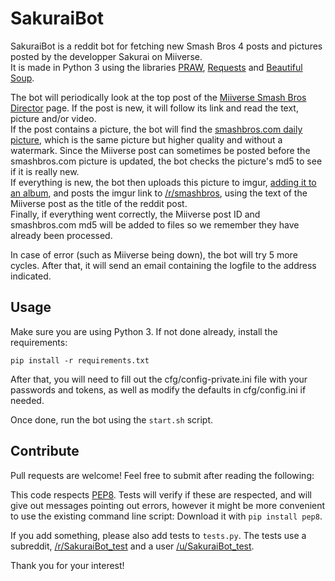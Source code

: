 SakuraiBot
==========

SakuraiBot is a reddit bot for fetching new Smash Bros 4 posts and pictures posted by the developper Sakurai on Miiverse.  
It is made in Python 3 using the libraries [PRAW](https://github.com/praw-dev/praw), [Requests](http://docs.python-requests.org/en/latest/) and [Beautiful Soup](http://www.crummy.com/software/BeautifulSoup/).

The bot will periodically look at the top post of the [Miiverse Smash Bros Director](https://miiverse.nintendo.net/titles/14866558073037299863/14866558073037300685) page. If the post is new, it will follow its link and read the text, picture and/or video.  
If the post contains a picture, the bot will find the [smashbros.com daily picture](http://www.smashbros.com/update/images/daily.jpg), which is the same picture but higher quality and without a watermark. Since the Miiverse post can sometimes be posted before the smashbros.com picture is updated, the bot checks the picture's md5 to see if it is really new.  
If everything is new, the bot then uploads this picture to imgur, [adding it to an album](http://imgur.com/a/8KnTr), and posts the imgur link to [/r/smashbros](www.reddit.com/r/smashbros/), using the text of the Miiverse post as the title of the reddit post.  
Finally, if everything went correctly, the Miiverse post ID and smashbros.com md5 will be added to files so we remember they have already been processed.

In case of error (such as Miiverse being down), the bot will try 5 more cycles. After that, it will send an email containing the logfile to the address indicated.

Usage
-----

Make sure you are using Python 3. If not done already, install the requirements:

`pip install -r requirements.txt`

After that, you will need to fill out the cfg/config-private.ini file with your passwords and tokens, as well as modify the defaults in cfg/config.ini if needed.

Once done, run the bot using the `start.sh` script.

Contribute
----------

Pull requests are welcome! Feel free to submit after reading the following:

This code respects [PEP8](http://www.python.org/dev/peps/pep-0008/). Tests will verify if these are respected, and will give out messages pointing out errors, however it might be more convenient to use the existing command line script: Download it with `pip install pep8`.

If you add something, please also add tests to `tests.py`. The tests use a subreddit, [/r/SakuraiBot_test](http://www.reddit.com/r/SakuraiBot_test/) and a user [/u/SakuraiBot_test](http://www.reddit.com/user/SakuraiBot_test/).

Thank you for your interest!
